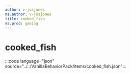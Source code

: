 ```yaml
---
author: v-josjones
ms.author: v-josjones
title: cooked_fish
ms.prod: gaming
---
```


# cooked_fish

:::code language="json" source="../../VanillaBehaviorPack/items/cooked_fish.json":::